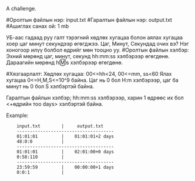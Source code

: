 A challenge. 

#Оролтын файлын нэр: input.txt
#Гаралтын файлын нэр: output.txt
#Ашиглах санах ой: 1 mb

УБ-аас гадаад руу галт тэрэгний хөдлөх хугацаа болон аялах хугацаа хоер цаг минут секундээр өгөгджээ. Цаг, Минут, Секундад очих вэ? Нэг хоногоор илүү болбол өдрийг мөн тооцно уу.
#Оролтын файлын хэлбэр: Эхний мөрөнд цаг, минут, секунд hh:mm:ss хэлбэрээр өгөгдөнө. Дараагийн мөрөнд h:m:s хэлбэрээр өгөгдөнө.

#Хязгаарлалт:
Хөдлөх хугацаа: 00<=hh<24, 00<=mm, ss<60
Ялах хугацаа 0<=H,M,S<=10^9 байна. Цаг нь 0 бол H:m хэлбэрээр, цаг ба минут нь 0 бол S хэлбэртэй байна.

Гаралтын файлын хэлбэр; hh:mm:ss хэлбэрээр, харин 1 өдрөөс их бол <+өдрийн тоо days> хэлбэртэй байна.

Example:

        input.txt        |     output.txt
        -------------------------------------
        01:01:01         |    01:01:01+2 days
        48:0:0           |
        -------------------------------------
        01:01:01         |    02:01:00+0 days 
        0:58:110         |    
        -------------------------------------
        23:59:59         |    00:00:00+1 days
        0:0:1            |
